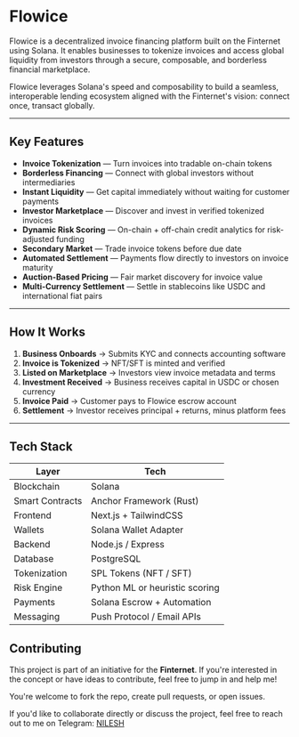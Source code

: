 # Flowice
Flowice is a decentralized invoice financing platform built on the Finternet using Solana. It enables businesses to tokenize invoices and access global liquidity from investors through a secure, composable, and borderless financial marketplace.

Flowice leverages Solana's speed and composability to build a seamless, interoperable lending ecosystem aligned with the Finternet's vision: connect once, transact globally.

---

## Key Features

-  **Invoice Tokenization** — Turn invoices into tradable on-chain tokens
-  **Borderless Financing** — Connect with global investors without intermediaries
-  **Instant Liquidity** — Get capital immediately without waiting for customer payments
-  **Investor Marketplace** — Discover and invest in verified tokenized invoices
-  **Dynamic Risk Scoring** — On-chain + off-chain credit analytics for risk-adjusted funding
-  **Secondary Market** — Trade invoice tokens before due date
-  **Automated Settlement** — Payments flow directly to investors on invoice maturity
-  **Auction-Based Pricing** — Fair market discovery for invoice value
-  **Multi-Currency Settlement** — Settle in stablecoins like USDC and international fiat pairs

---

##  How It Works

1. **Business Onboards** → Submits KYC and connects accounting software
2. **Invoice is Tokenized** → NFT/SFT is minted and verified
3. **Listed on Marketplace** → Investors view invoice metadata and terms
4. **Investment Received** → Business receives capital in USDC or chosen currency
5. **Invoice Paid** → Customer pays to Flowice escrow account
6. **Settlement** → Investor receives principal + returns, minus platform fees

---

## Tech Stack

| Layer         | Tech                        |
|---------------|-----------------------------|
| Blockchain    | Solana                      |
| Smart Contracts | Anchor Framework (Rust)   |
| Frontend      | Next.js + TailwindCSS       |
| Wallets       | Solana Wallet Adapter       |
| Backend       | Node.js / Express           |
| Database      | PostgreSQL                  |
| Tokenization  | SPL Tokens (NFT / SFT)      |
| Risk Engine   | Python ML or heuristic scoring |
| Payments      | Solana Escrow + Automation  |
| Messaging     | Push Protocol / Email APIs  |


## Contributing

This project is part of an initiative for the **Finternet**. If you're interested in the concept or have ideas to contribute, feel free to jump in and help me!

You're welcome to fork the repo, create pull requests, or open issues.

If you'd like to collaborate directly or discuss the project, feel free to reach out to me on Telegram: [NILESH](https://t.me/panditnilesh618)



